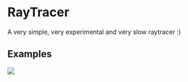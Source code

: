 RayTracer
=========

A very simple, very experimental and very slow raytracer :)

Examples
--------

![](https://raw.githubusercontent.com/kovacsv/RayTracer/master/images/image1.png)
